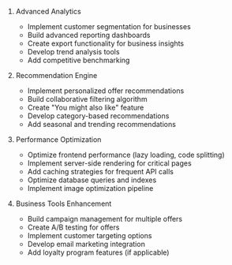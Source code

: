 1. Advanced Analytics
   - Implement customer segmentation for businesses
   - Build advanced reporting dashboards
   - Create export functionality for business insights
   - Develop trend analysis tools
   - Add competitive benchmarking

2. Recommendation Engine
   - Implement personalized offer recommendations
   - Build collaborative filtering algorithm
   - Create "You might also like" feature
   - Develop category-based recommendations
   - Add seasonal and trending recommendations

3. Performance Optimization
   - Optimize frontend performance (lazy loading, code splitting)
   - Implement server-side rendering for critical pages
   - Add caching strategies for frequent API calls
   - Optimize database queries and indexes
   - Implement image optimization pipeline

4. Business Tools Enhancement
   - Build campaign management for multiple offers
   - Create A/B testing for offers
   - Implement customer targeting options
   - Develop email marketing integration
   - Add loyalty program features (if applicable)